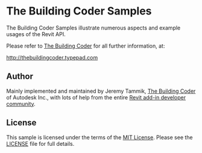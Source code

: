 # The Building Coder Samples

The Building Coder Samples illustrate numerous aspects and example usages of the Revit API.

Please refer to [The Building Coder](http://thebuildingcoder.typepad.com) for all further information, at:

http://thebuildingcoder.typepad.com


## Author

Mainly implemented and maintained by Jeremy Tammik,
[The Building Coder](http://thebuildingcoder.typepad.com) of Autodesk Inc., with lots of help from the entire
[Revit add-in developer community](http://forums.autodesk.com/t5/revit-api/bd-p/160).


## License

This sample is licensed under the terms of the [MIT License](http://opensource.org/licenses/MIT).
Please see the [LICENSE](LICENSE) file for full details.
